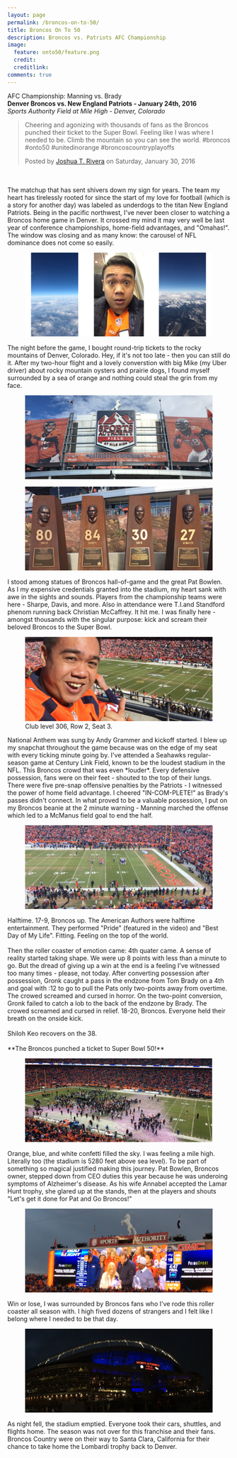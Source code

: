 ```yaml
---
layout: page
permalink: /broncos-on-to-50/
title: Broncos On To 50
description: Broncos vs. Patriots AFC Championship 
image:
  feature: onto50/feature.png
  credit: 
  creditlink: 
comments: true
---
```


AFC Championship: Manning vs. Brady
<br>
**Denver Broncos vs. New England Patriots - January 24th, 2016**
<br>
*Sports Authority Field at Mile High - Denver, Colorado*

<div id="fb-root"></div><script>(function(d, s, id) {  var js, fjs = d.getElementsByTagName(s)[0];  if (d.getElementById(id)) return;  js = d.createElement(s); js.id = id;  js.src = "//connect.facebook.net/en_US/sdk.js#xfbml=1&version=v2.3";  fjs.parentNode.insertBefore(js, fjs);}(document, 'script', 'facebook-jssdk'));</script><div class="fb-video" data-allowfullscreen="1" data-href="/doswah/videos/vb.606927949/10153531720282950/?type=3"><div class="fb-xfbml-parse-ignore"><blockquote cite="https://www.facebook.com/doswah/videos/10153531720282950/"><a href="https://www.facebook.com/doswah/videos/10153531720282950/"></a><p>Cheering and agonizing with thousands of fans as the Broncos punched their ticket to the Super Bowl. Feeling like I was where I needed to be. Climb the mountain so you can see the world. #broncos #onto50 #unitedinorange #broncoscountryplayoffs</p>Posted by <a href="https://www.facebook.com/doswah">Joshua T. Rivera</a> on Saturday, January 30, 2016</blockquote></div></div>
<br><br>
The matchup that has sent shivers down my sign for years. The team my heart has tirelessly rooted for since the start of my love for football (which is a story for another day) was labeled as underdogs to the titan New England Patriots. Being in the pacific northwest, I've never been closer to watching a Broncos home game in Denver. It crossed my mind it may very well be last year of conference championships, home-field advantages, and "Omahas!". The window was closing and as many know: the carousel of NFL dominance does not come so easily.
<figure>
	<img src="/images/onto50/flight.png">
</figure>
The night before the game, I bought round-trip tickets to the rocky mountains of Denver, Colorado. Hey, if it's not too late - then you can still do it. After my two-hour flight and a lovely converstion with big Mike (my Uber driver) about rocky mountain oysters and prairie dogs, I found myself surrounded by a sea of orange and nothing could steal the grin from my face.
<figure>
	<img src="/images/onto50/sportsauthority.png">
</figure>
<figure>
	<img src="/images/onto50/smith-sharpe-davis-atwater.png">
</figure>
I stood among statues of Broncos hall-of-game and the great Pat Bowlen. As I my expensive credentials granted into the stadium, my heart sank with awe in the sights and sounds. Players from the championship teams were here - Sharpe, Davis, and more. Also in attendance were T.I.and Standford phenom running back Christian McCaffrey. It hit me. I was finally here - amongst thousands with the singular purpose: kick and scream their beloved Broncos to the Super Bowl.
<figure>
	<img src="/images/onto50/seat.png">
	<figcaption>Club level 306, Row 2, Seat 3.</figcaption>
</figure>
National Anthem was sung by Andy Grammer and kickoff started. I blew up my snapchat throughout the game because was on the edge of my seat with every ticking minute going by. I've attended a Seahawks regular-season game at Century Link Field, known to be the loudest stadium in the NFL. This Broncos crowd that was even *louder*. Every defensive possession, fans were on their feet - shouted to the top of their lungs. There were five pre-snap offensive penalties by the Patriots - I witnessed the power of home field advantage. I cheered "IN-COM-PLETE!" as Brady's passes didn't connect. In what proved to be a valuable possession, I put on my Broncos beanie at the 2 minute warning - Manning marched the offense which led to a McManus field goal to end the half.
<figure>
	<img src="/images/onto50/field.png">
</figure>
Halftime. 17-9, Broncos up. The American Authors were halftime entertainment. They performed "Pride" (featured in the video) and "Best Day of My Life". Fitting. Feeling on the top of the world.
<br><br>
Then the roller coaster of emotion came: 4th quater came. A sense of reality started taking shape. We were up 8 points with less than a minute to go. But the dread of giving up a win at the end is a feeling I've witnessed too many times - please, not today. After converting possession after possession, Gronk caught a pass in the endzone from Tom Brady on a 4th and goal with :12 to go to pull the Pats only two-points away from overtime. The crowed screamed and cursed in horror. On the two-point conversion, Gronk failed to catch a lob to the back of the endzone by Brady. The crowed screamed and cursed in relief. 18-20, Broncos. Everyone held their breath on the onside kick.
<br><br>
Shiloh Keo recovers on the 38.
<br><br>
**The Broncos punched a ticket to Super Bowl 50!**
<figure>
	<img src="/images/onto50/confetti.png">
</figure>
Orange, blue, and white confetti filled the sky. I was feeling a mile high. Literally too (the stadium is 5280 feet above sea level). To be part of something so magical justified making this journey. Pat Bowlen, Broncos owner, stepped down from CEO duties this year because he was underoing symptoms of Alzheimer's disease. As his wife Annabel accepted the Lamar Hunt trophy, she glared up at the stands, then at the players and shouts "Let's get it done for Pat and Go Broncos!" 
<figure>
	<img src="/images/onto50/forpat.png">
</figure>
Win or lose, I was surrounded by Broncos fans who I've rode this roller coaster all season with. I high fived dozens of strangers and I felt like I belong where I needed to be that day.
<figure>
	<img src="/images/onto50/goodnight.png">
</figure>
As night fell, the stadium emptied. Everyone took their cars, shuttles, and flights home. The season was not over for this franchise and their fans. Broncos Country were on their way to Santa Clara, California for their chance to take home the Lombardi trophy back to Denver.





